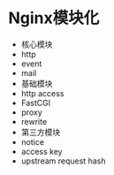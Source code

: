 # Nginx模块化

* 核心模块
 * http 
 * event
 * mail
* 基础模块
 * http access
 * FastCGI
 * proxy
 * rewrite
* 第三方模块
 * notice
 * access key 
 * upstream request hash

